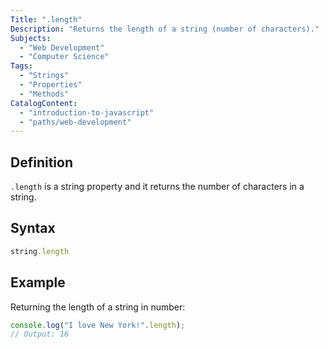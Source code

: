 ```yaml
---
Title: ".length"
Description: "Returns the length of a string (number of characters)."
Subjects:
  - "Web Development"
  - "Computer Science"
Tags:
  - "Strings"
  - "Properties"
  - "Methods"
CatalogContent:
  - "introduction-to-javascript"
  - "paths/web-development"
---
```


## Definition

`.length` is a string property and it returns the number of characters in a string.

## Syntax

```js
string.length
```

## Example

Returning the length of a string in number:

```js
console.log("I love New York!".length);
// Output: 16
```

